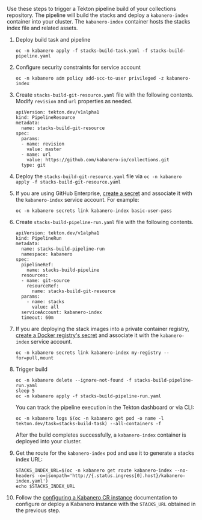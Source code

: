 
Use these steps to trigger a Tekton pipeline build of your collections repository. The pipeline will build the stacks and deploy a `kabanero-index` container into your cluster. The `kabanero-index` container hosts the stacks index file and related assets.

1. Deploy build task and pipeline
    ```
    oc -n kabanero apply -f stacks-build-task.yaml -f stacks-build-pipeline.yaml
    ```

1. Configure security constraints for service account
    ```
    oc -n kabanero adm policy add-scc-to-user privileged -z kabanero-index
    ```

1. Create `stacks-build-git-resource.yaml` file with the following contents. Modify `revision` and `url` properties as needed. 
    ```
    apiVersion: tekton.dev/v1alpha1
    kind: PipelineResource
    metadata:
      name: stacks-build-git-resource
    spec:
      params:
      - name: revision
        value: master
      - name: url
        value: https://github.com/kabanero-io/collections.git
      type: git
    ```

1. Deploy the `stacks-build-git-resource.yaml` file via `oc -n kabanero apply -f stacks-build-git-resource.yaml`

1. If you are using GitHub Enterprise, [create a secret](https://github.com/tektoncd/pipeline/blob/master/docs/auth.md#basic-authentication-git) and associate it with the `kabanero-index` service account. For example:
    ```
    oc -n kabanero secrets link kabanero-index basic-user-pass
    ```

1. Create `stacks-build-pipeline-run.yaml` file with the following contents.

    ```
    apiVersion: tekton.dev/v1alpha1
    kind: PipelineRun
    metadata:
      name: stacks-build-pipeline-run
      namespace: kabanero
    spec:
      pipelineRef:
        name: stacks-build-pipeline
      resources:
      - name: git-source
        resourceRef:
          name: stacks-build-git-resource
      params:
        - name: stacks
          value: all
      serviceAccount: kabanero-index
      timeout: 60m
    ```

1. If you are deploying the stack images into a private container registry, [create a Docker registry's secret](https://github.com/tektoncd/pipeline/blob/master/docs/auth.md#kubernetess-docker-registrys-secret) and associate it with the `kabanero-index` service account.
    ```
    oc -n kabanero secrets link kabanero-index my-registry --for=pull,mount
    ```

1. Trigger build
    ```
    oc -n kabanero delete --ignore-not-found -f stacks-build-pipeline-run.yaml
    sleep 5
    oc -n kabanero apply -f stacks-build-pipeline-run.yaml
    ```

    You can track the pipeline execution in the Tekton dashboard or via CLI:
    ```
    oc -n kabanero logs $(oc -n kabanero get pod -o name -l tekton.dev/task=stacks-build-task) --all-containers -f 
    ```

   After the build completes successfully, a `kabanero-index` container is deployed into your cluster.

1. Get the route for the `kabanero-index` pod and use it to generate a stacks index URL:

    ```
    STACKS_INDEX_URL=$(oc -n kabanero get route kabanero-index --no-headers -o=jsonpath='http://{.status.ingress[0].host}/kabanero-index.yaml')
    echo $STACKS_INDEX_URL
    ```

1. Follow the [configuring a Kabanero CR instance](https://kabanero.io/docs/ref/general/configuration/kabanero-cr-config.html) documentation to configure or deploy a Kabanero instance with the `STACKS_URL` obtained in the previous step. 
